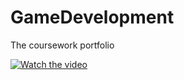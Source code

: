 # GameDevelopment
The coursework portfolio


[![Watch the video](https://i.imgur.com/vKb2F1B.png)](https://github.com/RiverLeeGitHub/GameDevelopment/blob/master/Animation%26Coding/VideoRecord.mp4)
